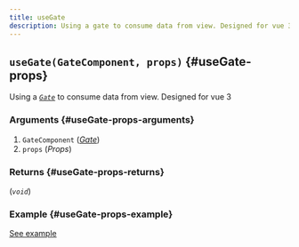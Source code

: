 ```yaml
---
title: useGate
description: Using a gate to consume data from view. Designed for vue 3
---
```


## `useGate(GateComponent, props)` {#useGate-props}

Using a [_`Gate`_](/api/effector-vue/Gate.md) to consume data from view. Designed for vue 3

### Arguments {#useGate-props-arguments}

1. `GateComponent` ([_Gate_](/api/effector-vue/Gate.md))
2. `props` (_Props_)

### Returns {#useGate-props-returns}

(_`void`_)

### Example {#useGate-props-example}

[See example](/api/effector-vue/Gate.md)
